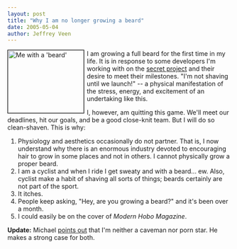 ```yaml
---
layout: post
title: "Why I am no longer growing a beard"
date: 2005-05-04
author: Jeffrey Veen
---
```

<img src="http://www.veen.com/jeff/images/jv-beard.jpg" border="0" height="142" width="171" alt="Me with a 'beard'" style="border: 1px solid black; float: left; margin-right: 6px;" />

I am growing a full beard for the first time in my life. It is in response to some developers I'm working with on the <a href="http://www.michaelbuffington.com/archives/2005/04/my_batteries_ar.html">secret project</a> and their desire to meet their milestones. "I'm not shaving until we launch!" -- a physical manifestation of the stress, energy, and excitement of an undertaking like this.

I, however, am quitting this game. We'll meet our deadlines, hit our goals, and be a good close-knit team. But I will do so clean-shaven. This is why:

<ol>
<li>Physiology and aesthetics occasionally do not partner. That is, I now understand why there is an enormous industry devoted to encouraging hair to grow in some places and not in others. I cannot physically grow a proper beard.</li>
<li>I am a cyclist and when I ride I get sweaty and with a beard... ew. Also, cyclist make a habit of shaving all sorts of things; beards certainly are not part of the sport.</li>
<li>It itches.</li>
<li>People keep asking, "Hey, are you growing a beard?" and it's been over a month. </li>
<li>I could easily be on the cover of <em>Modern Hobo Magazine</em>.</li>
</ol>

<strong>Update:</strong> Michael <a href="http://www.michaelbuffington.com/archives/2005/05/mustache_still.html">points out</a> that I'm neither a caveman nor porn star. He makes a strong case for both.
